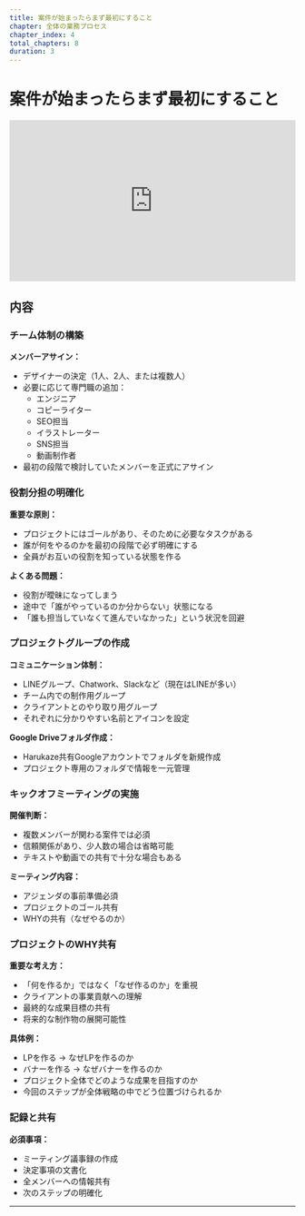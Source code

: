 ```yaml
---
title: 案件が始まったらまず最初にすること
chapter: 全体の業務プロセス
chapter_index: 4
total_chapters: 8
duration: 3
---
```


# 案件が始まったらまず最初にすること

<div style="position: relative; padding-bottom: 56.25%; height: 0;"><iframe src="https://www.loom.com/share/b718b5ae2a5d492ca00cac8c8bb33958?sid=32a9d8da-6df2-4a60-bbf0-e2ed5a22da91" frameborder="0" webkitallowfullscreen mozallowfullscreen allowfullscreen style="position: absolute; top: 0; left: 0; width: 100%; height: 100%;"></iframe></div>

## 内容

### チーム体制の構築

**メンバーアサイン：**
- デザイナーの決定（1人、2人、または複数人）
- 必要に応じて専門職の追加：
  - エンジニア
  - コピーライター
  - SEO担当
  - イラストレーター
  - SNS担当
  - 動画制作者
- 最初の段階で検討していたメンバーを正式にアサイン

### 役割分担の明確化

**重要な原則：**
- プロジェクトにはゴールがあり、そのために必要なタスクがある
- 誰が何をやるのかを最初の段階で必ず明確にする
- 全員がお互いの役割を知っている状態を作る

**よくある問題：**
- 役割が曖昧になってしまう
- 途中で「誰がやっているのか分からない」状態になる
- 「誰も担当していなくて進んでいなかった」という状況を回避

### プロジェクトグループの作成

**コミュニケーション体制：**
- LINEグループ、Chatwork、Slackなど（現在はLINEが多い）
- チーム内での制作用グループ
- クライアントとのやり取り用グループ
- それぞれに分かりやすい名前とアイコンを設定

**Google Driveフォルダ作成：**
- Harukaze共有Googleアカウントでフォルダを新規作成
- プロジェクト専用のフォルダで情報を一元管理

### キックオフミーティングの実施

**開催判断：**
- 複数メンバーが関わる案件では必須
- 信頼関係があり、少人数の場合は省略可能
- テキストや動画での共有で十分な場合もある

**ミーティング内容：**
- アジェンダの事前準備必須
- プロジェクトのゴール共有
- WHYの共有（なぜやるのか）

### プロジェクトのWHY共有

**重要な考え方：**
- 「何を作るか」ではなく「なぜ作るのか」を重視
- クライアントの事業貢献への理解
- 最終的な成果目標の共有
- 将来的な制作物の展開可能性

**具体例：**
- LPを作る → なぜLPを作るのか
- バナーを作る → なぜバナーを作るのか
- プロジェクト全体でどのような成果を目指すのか
- 今回のステップが全体戦略の中でどう位置づけられるか

### 記録と共有

**必須事項：**
- ミーティング議事録の作成
- 決定事項の文書化
- 全メンバーへの情報共有
- 次のステップの明確化

---

